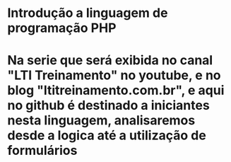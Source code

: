 # Introdução a linguagem de programação PHP
# Na serie que será exibida no canal "LTI Treinamento" no youtube, e no blog "ltitreinamento.com.br", e aqui no github é destinado a iniciantes nesta linguagem, analisaremos desde a logica até a utilização de formulários 
